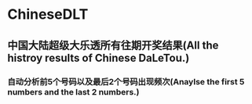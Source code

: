 # ChineseDLT
## 中国大陆超级大乐透所有往期开奖结果(All the histroy results of Chinese DaLeTou.)
### 自动分析前5个号码以及最后2个号码出现频次(Anaylse the first 5 numbers and the last 2 numbers.)
